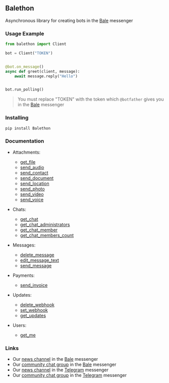 ## Balethon

Asynchronous library for creating bots in the [Bale](https://www.bale.ai/) messenger

### Usage Example

```python
from balethon import Client

bot = Client("TOKEN")


@bot.on_message()
async def greet(client, message):
    await message.reply("Hello")


bot.run_polling()
```

> You must replace "TOKEN" with the token which `@botfather` gives you in the [Bale](https://www.bale.ai/) messenger

### Installing

```bash
pip install Balethon
```

### Documentation

* Attachments:
   - [get_file](https://github.com/SajjadAlipour2006/Balethon/blob/docs/docs/client/attachments/get_file.md#clientget_file)
   - [send_audio](https://github.com/SajjadAlipour2006/Balethon/blob/docs/docs/client/attachments/send_audio.md#clientsend_audio)
   - [send_contact](https://github.com/SajjadAlipour2006/Balethon/blob/docs/docs/client/attachments/send_contact.md#clientsend_contact)
   - [send_document](https://github.com/SajjadAlipour2006/Balethon/blob/docs/docs/client/attachments/send_document.md#clientsend_document)
   - [send_location](https://github.com/SajjadAlipour2006/Balethon/blob/docs/docs/client/attachments/send_location.md#clientsend_location)
   - [send_photo](https://github.com/SajjadAlipour2006/Balethon/blob/docs/docs/client/attachments/send_photo.md#clientsend_photo)
   - [send_video](https://github.com/SajjadAlipour2006/Balethon/blob/docs/docs/client/attachments/send_video.md#clientsend_video)
   - [send_voice](https://github.com/SajjadAlipour2006/Balethon/blob/docs/docs/client/attachments/send_voice.md#clientsend_voice)

* Chats:
   -  [get_chat](https://github.com/SajjadAlipour2006/Balethon/blob/docs/docs/client/chats/get_chat.md#clientget_chat)
   -  [get_chat_administrators](https://github.com/SajjadAlipour2006/Balethon/blob/docs/docs/client/chats/get_chat_administrators.md#clientget_chat_administrators)
   -  [get_chat_member](https://github.com/SajjadAlipour2006/Balethon/blob/docs/docs/client/chats/get_chat_member.md#clientget_chat_member)
   -  [get_chat_members_count](https://github.com/SajjadAlipour2006/Balethon/blob/docs/docs/client/chats/get_chat_members_count.md#clientget_chat_members_count)

* Messages:
   -  [delete_message](https://github.com/SajjadAlipour2006/Balethon/blob/docs/docs/client/messages/delete_message.md#clientdelete_message)
   -  [edit_message_text](https://github.com/SajjadAlipour2006/Balethon/blob/docs/docs/client/messages/edit_message_text.md#clientedit_message_text)
   -  [send_message](https://github.com/SajjadAlipour2006/Balethon/blob/docs/docs/client/messages/send_message.md#clientsend_message)

* Payments:
   - [send_invoice](https://github.com/SajjadAlipour2006/Balethon/blob/docs/docs/client/payments/send_invoice.md#clientsend_invoice)

* Updates:
   - [delete_webhook](https://github.com/SajjadAlipour2006/Balethon/blob/docs/docs/client/updates/delete_webhook.md#clientdelete_webhook)
   - [set_webhook](https://github.com/SajjadAlipour2006/Balethon/blob/docs/docs/client/updates/set_webhook.md#clientset_webhook)
   - [get_updates](https://github.com/SajjadAlipour2006/Balethon/blob/docs/docs/client/updates/get_updates.md#clientget_updates)

* Users:
   - [get_me](https://github.com/SajjadAlipour2006/Balethon/blob/docs/docs/client/users/get_me.md#clientget_me)

### Links

- Our [news channel](https://ble.ir/balethon) in the [Bale](https://www.bale.ai/) messenger
- Our [community chat group](https://ble.ir/balethon) in the [Bale](https://www.bale.ai/) messenger
- Our [news channel](https://t.me/balethon_py) in the [Telegram](https://telegram.org) messenger
- Our [community chat group](https://t.me/balethon_group) in the [Telegram](https://telegram.org) messenger